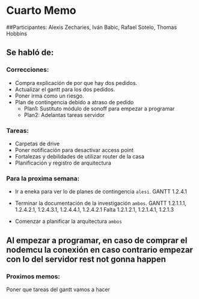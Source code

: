 # Cuarto Memo

##Participantes:
Alexis Zecharies, Iván Babic, Rafael Sotelo, Thomas Hobbins

## Se habló de:

### Correcciones:

- Compra explicación de por que hay dos pedidos.
- Actualizar el gantt para los dos pedidos.
- Poner irma como un riesgo.
- Plan de contingencia debido a atraso de pedido
	- Plan1: Sustituto módulo de sonoff para empezar a programar
	- Plan2: Adelantas tareas servidor

### Tareas:
- Carpetas de drive
- Poner notificación para desactivar access point
- Fortalezas y debilidades de utilizar router de la casa 
- Planificación y registro de arquitectura

### Para la proxima semana:

- Ir a eneka para ver lo de planes de contingencia `alesi`. GANTT 1.2.4.1

- Terminar la documentación de la investigación `ambos`. GANTT 1.2.1.1.1, 1.2.4.2.1, 1.2.4.3.1, 1.2.4.4.1, 1.2.4.2.1
		Falta 1.2.1.2.1, 1.2.1.4.1, 1.2.1.3

- Comenzar a planificar la arquitectura `ambos`



## Al  empezar a programar, en caso de comprar el nodemcu la conexión en caso contrario empezar con lo del servidor rest not gonna happen


### Proximos memos:
Poner que tareas del gantt vamos a hacer
